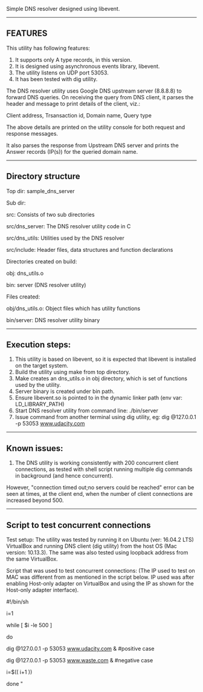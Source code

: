 Simple DNS resolver designed using libevent.

--------
FEATURES
--------

This utility has following features:
1. It supports only A type records, in this version.
2. It is designed using asynchronous events library, libevent.
3. The utility listens on UDP port 53053.
4. It has been tested with dig utility.

The DNS resolver utility uses Google DNS upstream server (8.8.8.8) to forward DNS queries. 
On receiving the query from DNS client, it parses the header and message to print details of the client, viz.:

Client address,
Trsansaction id,
Domain name,
Query type

The above details are printed on the utility console for both request and response messages.

It also parses the response from Upstream DNS server and prints the Answer records (IP(s)) for the queried domain name.

--------------------
Directory structure
--------------------

Top dir:
sample_dns_server

Sub dir:

src: Consists of two sub directories

src/dns_server: The DNS resolver utility code in C

src/dns_utils: Utilities used by the DNS resolver

src/include: Header files, data structures and function declarations

Directories created on build:

obj: dns_utils.o

bin: server (DNS resolver utility)

Files created:

obj/dns_utils.o: Object files which has utility functions

bin/server: DNS resolver utility binary

----------------
Execution steps:
----------------

1. This utility is based on libevent, so it is expected that libevent is installed on the target system.
2. Build the utility using make from top directory.
3. Make creates an dns_utils.o in obj directory, which is set of functions used by the utility.
4. Server binary is created under bin path.
5. Ensure libevent.so is pointed to in the dynamic linker path (env var: LD_LIBRARY_PATH)
6. Start DNS resolver utility from command line:
	./bin/server
7. Issue command from another terminal using dig utility, eg:
	dig @127.0.0.1 -p 53053 www.udacity.com

-------------
Known issues:
-------------

1. The DNS utility is working consistently with 200 concurrent client connections, as tested with shell script running multiple dig commands in background (and hence concurrent).

However, "connection timed out;no servers could be reached" error can be seen at times, at the client end, when the number of client connections are increased beyond 500.

-------------------------------------
Script to test concurrent connections
-------------------------------------

Test setup:
The utility was tested by running it on Ubuntu (ver: 16.04.2 LTS) VirtualBox and running DNS client (dig utility) from the host OS (Mac version: 10.13.3).
The same was also tested using loopback address from the same VirtualBox.
 
Script that was used to test concurrent connections:
(The IP used to test on MAC was different from as mentioned in the script below.
 IP used was after enabling Host-only adapter on VirtualBox and using the IP as shown for the Host-only adapter interface).

#!/bin/sh

i=1

while [ $i -le 500 ]

do

  dig @127.0.0.1 -p 53053 www.udacity.com & #positive case

  dig @127.0.0.1 -p 53053 www.waste.com & #negative case

  i=$(( i+1 ))

done
"
